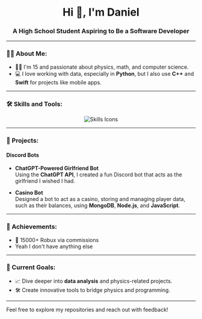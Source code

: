 <h1 align="center">Hi 👋, I'm Daniel</h1>
<h3 align="center">A High School Student Aspiring to Be a Software Developer</h3>

---

### 👨‍💻 About Me:
- 🧑‍🎓 I'm 15 and passionate about physics, math, and computer science.  
- 💻 I love working with data, especially in **Python**, but I also use **C++** and **Swift** for projects like mobile apps.  

---

### 🛠️ Skills and Tools:
<p align="center">
  <img src="https://skillicons.dev/icons?i=python,cpp,swift" alt="Skills Icons" />
</p>

---

### 🚀 Projects:

#### **Discord Bots**

- **ChatGPT-Powered Girlfriend Bot**  
  Using the **ChatGPT API**, I created a fun Discord bot that acts as the girlfriend I wished I had.
  
- **Casino Bot**  
  Designed a bot to act as a casino, storing and managing player data, such as their balances, using **MongoDB**, **Node.js**, and **JavaScript**.  

---

### 🥇 Achievements:
- 💸 15000+ Robux via commissions
- Yeah I don't have anything else

---

### 🌟 Current Goals:
- 📈 Dive deeper into **data analysis** and physics-related projects.  
- 🛠️ Create innovative tools to bridge physics and programming.  

---

Feel free to explore my repositories and reach out with feedback!  
